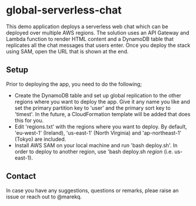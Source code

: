 global-serverless-chat
======================

This demo application deploys a serverless web chat which can be deployed over multiple AWS regions. The solution uses an API Gateway and Lambda function to render HTML content and a DynamoDB table that replicates all the chat messages that users enter. Once you deploy the stack using SAM, open the URL that is shown at the end. 


Setup
-----

Prior to deploying the app, you need to do the following;

- Create the DynamoDB table and set up global replication to the other regions where you want to deploy the app. Give it any name you like and set the primary partition key to 'user' and the primary sort key to 'timest'. In the future, a CloudFormation template will be added that does this for you.
- Edit 'regions.txt' with the regions where you want to deploy. By default, 'eu-west-1' (Ireland), 'us-east-1' (North Virginia) and 'ap-northeast-1' (Tokyo) are included. 
- Install AWS SAM on your local machine and run 'bash deploy.sh'. In order to deploy to another region, use 'bash deploy.sh *region* (i.e. us-east-1).


Contact
-------

In case you have any suggestions, questions or remarks, pleae raise an issue or reach out to @marekq.